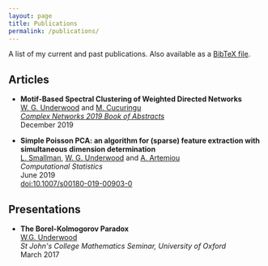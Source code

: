 ```yaml
---
layout: page
title: Publications
permalink: /publications/
---
```


A list of my current and past publications.
Also available as a [BibTeX file](./assets/files/WGUnderwood.bib).

## Articles

- **Motif-Based Spectral Clustering of Weighted Directed Networks** <br>
[W. G. Underwood][wgunderwood] and [M. Cucuringu][mcucuringu] <br>
[*Complex Networks 2019 Book of Abstracts*](https://www.complexnetworks.org/) <br>
December 2019

- **Simple Poisson PCA: an algorithm for (sparse) feature extraction
with simultaneous dimension determination** <br>
[L. Smallman][lsmallman],
[W. G. Underwood][wgunderwood] and
[A. Artemiou][aartemiou] <br>
*Computational Statistics* <br>
June 2019 <br>
[doi:10.1007/s00180-019-00903-0](https://doi.org/doi:10.1007/s00180-019-00903-0)



## Presentations

- **The Borel-Kolmogorov Paradox** <br>
[W.G. Underwood][wgunderwood] <br>
*St John's College Mathematics Seminar, University of Oxford* <br>
March 2017


[wgunderwood]: /
[mcucuringu]: https://scholar.google.com/citations?user=GFvVRzwAAAAJ&hl=en
[aartemiou]: http://www.google.com/url?q=http%3A%2F%2Fartemioua.com%2F&sa=D&sntz=1&usg=AFQjCNFGen68J9EmhvGCbaFRcl6fqTxuRQ
[lsmallman]: https://scholar.google.co.uk/citations?user=B1A0KykAAAAJ&hl=en
